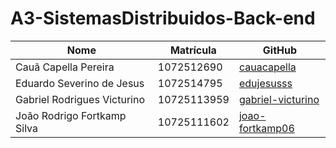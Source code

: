 # A3-SistemasDistribuidos-Back-end
| Nome                          | Matrícula      | GitHub                     |
|-------------------------------|----------------|----------------------------|
| Cauã Capella Pereira         | 1072512690     | [cauacapella](https://github.com/CauaCapella) |
| Eduardo Severino de Jesus    | 1072514795     | [edujesusss](https://github.com/edujesusss) |
| Gabriel Rodrigues Victurino  | 10725113959    | [gabriel-victurino](https://github.com/gabriel-victurino) |
| João Rodrigo Fortkamp Silva  | 10725111602    | [joao-fortkamp06](https://github.com/joao-fortkamp06) |

